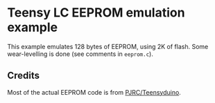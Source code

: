 # Teensy LC EEPROM emulation example

This example emulates 128 bytes of EEPROM, using 2K of flash. Some wear-levelling is done (see comments in `eeprom.c`).

## Credits

Most of the actual EEPROM code is from [PJRC/Teensyduino](https://www.pjrc.com/teensy/teensyduino.html).
